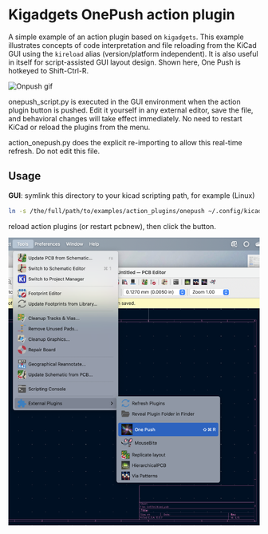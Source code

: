 # Kigadgets OnePush action plugin
A simple example of an action plugin based on `kigadgets`. This example illustrates concepts of code interpretation and file reloading from the KiCad GUI using the `kireload` alias (version/platform independent). It is also useful in itself for script-assisted GUI layout design. Shown here, One Push is hotkeyed to Shift-Ctrl-R.

![Onpush gif](icons/onepush-hello.gif)

onepush_script.py is executed in the GUI environment when the action plugin button is pushed. Edit it yourself in any external editor, save the file, and behavioral changes will take effect immediately. No need to restart KiCad or reload the plugins from the menu.

action_onepush.py does the explicit re-importing to allow this real-time refresh. Do not edit this file.

## Usage
**GUI**: symlink this directory to your kicad scripting path, for example (Linux)

```bash
ln -s /the/full/path/to/examples/action_plugins/onepush ~/.config/kicad/9.0/scripting/plugins
```
reload action plugins (or restart pcbnew), then click the button.

![Onepush Icon](icons/onepush-menu.png)

